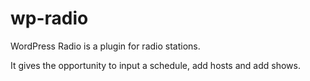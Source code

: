 wp-radio
========

WordPress Radio is a plugin for radio stations. 

It gives the opportunity to input a schedule, add hosts and add shows.
